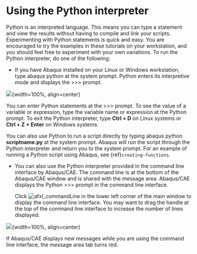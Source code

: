 # Using the Python interpreter

Python is an interpreted language. This means you can type a statement and view the results without having to compile and link your scripts. Experimenting with Python statements is quick and easy. You are encouraged to try the examples in these tutorials on your workstation, and you should feel free to experiment with your own variations. To run the Python interpreter, do one of the following:

- If you have Abaqus installed on your Linux or Windows workstation, type abaqus python at the system prompt. Python enters its interpretive mode and displays the >>> prompt.

![](../../../images/cmd-int-unix-nls.png){width=100%, align=center}

  You can enter Python statements at the >>> prompt. To see the value of a variable or expression, type the variable name or expression at the Python prompt. To exit the Python interpreter, type **Ctrl + D** on Linux systems or **Ctrl + Z + Enter** on Windows systems.

  You can also use Python to run a script directly by typing abaqus python **scriptname.py** at the system prompt. Abaqus will run the script through the Python interpreter and return you to the system prompt. For an example of running a Python script using Abaqus, see {ref}`creating-functions`.

- You can also use the Python interpreter provided in the command line interface by Abaqus/CAE. The command line is at the bottom of the Abaqus/CAE window and is shared with the message area. Abaqus/CAE displays the Python >>> prompt in the command line interface.

  Click ![afxI_commandLine](/images/afxI_commandLine.png) in the lower left corner of the main window to display the command line interface. You may want to drag the handle at the top of the command line interface to increase the number of lines displayed.

![](../../../images/cmd-int-cae.png){width=100%, align=center}

  If Abaqus/CAE displays new messages while you are using the command line interface, the message area tab turns red.
